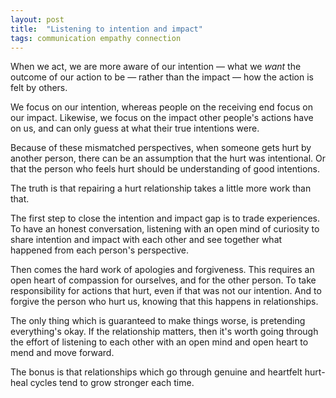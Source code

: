 ```yaml
---
layout: post
title:  "Listening to intention and impact"
tags: communication empathy connection
---
```


When we act, we are more aware of our intention — what we _want_ the outcome of our action to be — rather than the impact — how the action is felt by others.

We focus on our intention, whereas people on the receiving end focus on our impact. Likewise, we focus on the impact other people's actions have on us, and can only guess at what their true intentions were.

Because of these mismatched perspectives, when someone gets hurt by another person, there can be an assumption that the hurt was intentional. Or that the person who feels hurt should be understanding of good intentions.

The truth is that repairing a hurt relationship takes a little more work than that.

The first step to close the intention and impact gap is to trade experiences. To have an honest conversation, listening with an open mind of curiosity to share intention and impact with each other and see together what happened from each person's perspective.

Then comes the hard work of apologies and forgiveness. This requires an open heart of compassion for ourselves, and for the other person. To take responsibility for actions that hurt, even if that was not our intention. And to forgive the person who hurt us, knowing that this happens in relationships.

The only thing which is guaranteed to make things worse, is pretending everything's okay. If the relationship matters, then it's worth going through the effort of listening to each other with an open mind and open heart to mend and move forward.

The bonus is that relationships which go through genuine and heartfelt hurt-heal cycles tend to grow stronger each time.

